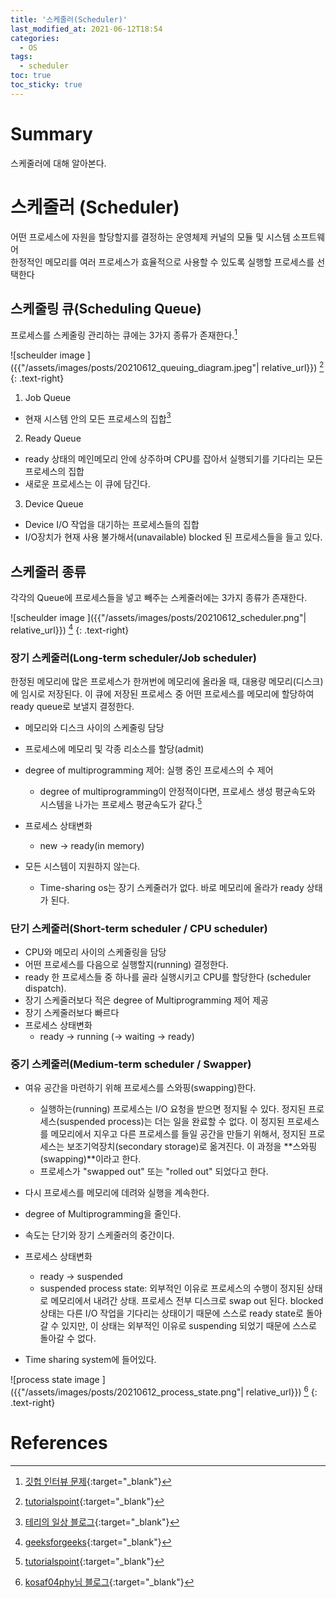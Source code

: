 ```yaml
---
title: '스케줄러(Scheduler)'
last_modified_at: 2021-06-12T18:54
categories:
  - OS
tags:
  - scheduler
toc: true
toc_sticky: true
---
```

# Summary 
스케줄러에 대해 알아본다. 

# 스케줄러 (Scheduler)
어떤 프로세스에 자원을 할당할지를 결정하는 운영체제 커널의 모듈 및 시스템 소프트웨어 \
한정적인 메모리를 여러 프로세스가 효율적으로 사용할 수 있도록 실행할 프로세스를 선택한다

## 스케줄링 큐(Scheduling Queue)
프로세스를 스케줄링 관리하는 큐에는 3가지 종류가 존재한다.[^fn1]

![scheulder image ]({{"/assets/images/posts/20210612_queuing_diagram.jpeg"| relative_url}})
[^fn2]
{: .text-right}

1. Job Queue
- 현재 시스템 안의 모든 프로세스의 집합[^fn3] 
2. Ready Queue
- ready 상태의 메인메모리 안에 상주하며 CPU를 잡아서 실행되기를 기다리는 모든 프로세스의 
집합
- 새로운 프로세스는 이 큐에 담긴다.  
3. Device Queue
- Device I/O 작업을 대기하는 프로세스들의 집합 
- I/O장치가 현재 사용 불가해서(unavailable) blocked 된 프로세스들을 들고 있다.

## 스케줄러 종류 
각각의 Queue에 프로세스들을 넣고 빼주는 스케줄러에는 3가지 종류가 존재한다. 

![scheulder image ]({{"/assets/images/posts/20210612_scheduler.png"| relative_url}})
[^fn4]
{: .text-right}

### 장기 스케줄러(Long-term scheduler/Job scheduler)
한정된 메모리에 많은 프로세스가 한꺼번에 메모리에 올라올 때, 대용량 메모리(디스크)에 임시로 저장된다. 이 큐에 저장된 프로세스 중 어떤 프로세스를 메모리에 할당하여 ready queue로 보낼지 결정한다.

- 메모리와 디스크 사이의 스케줄링 담당 
- 프로세스에 메모리 및 각종 리소스를 할당(admit)
- degree of multiprogramming 제어: 실행 중인 프로세스의 수 제어
  - degree of multiprogramming이 안정적이다면, 프로세스 생성 평균속도와 시스템을 나가는 프로세스 평균속도가 같다.[^fn2] 
- 프로세스 상태변화 
  - new -> ready(in memory)

- 모든 시스템이 지원하지 않는다. 
  - Time-sharing os는 장기 스케줄러가 없다. 바로 메모리에 올라가 ready 상태가 된다. 


### 단기 스케줄러(Short-term scheduler / CPU scheduler)
- CPU와 메모리 사이의 스케줄링을 담당
- 어떤 프로세스를 다음으로 실행할지(running) 결정한다. 
- ready 한 프로세스들 중 하나를 골라 실행시키고 CPU를 할당한다 (scheduler dispatch). 
- 장기 스케줄러보다 적은 degree of Multiprogramming 제어 제공
- 장기 스케줄러보다 빠르다 
- 프로세스 상태변화
  - ready -> running (-> waiting -> ready)

### 중기 스케줄러(Medium-term scheduler / Swapper)

- 여유 공간을 마련하기 위해 프로세스를 스와핑(swapping)한다. 
  - 실행하는(running) 프로세스는 I/O 요청을 받으면 정지될 수 있다. 정지된 프로세스(suspended process)는 더는 일을 완료할 수 없다. 이 정지된 프로세스를 메모리에서 지우고 다른 프로세스를 들일 공간을 만들기 위해서, 정지된 프로세스는 보조기억장치(secondary storage)로 옮겨진다. 이 과정을 **스와핑(swapping)**이라고 한다. 
  - 프로세스가 "swapped out" 또는 "rolled out" 되었다고 한다.  
- 다시 프로세스를 메모리에 데려와 실행을 계속한다.

- degree of Multiprogramming을 줄인다. 
- 속도는 단기와 장기 스케줄러의 중간이다. 
- 프로세스 상태변화
  - ready -> suspended
  - suspended process state: 외부적인 이유로 프로세스의 수행이 정지된 상태로 메모리에서 내려간 상태. 프로세스 전부 디스크로 swap out 된다. blocked 상태는 다른 I/O 작업을 기다리는 상태이기 때문에 스스로 ready state로 돌아갈 수 있지만, 이 상태는 외부적인 이유로 suspending 되었기 때문에 스스로 돌아갈 수 없다.
- Time sharing system에 들어있다. 

![process state image ]({{"/assets/images/posts/20210612_process_state.png"| relative_url}})
[^fn5]
{: .text-right}



# References
[^fn1]: [깃헙 인터뷰 문제](https://github.com/JaeYeopHan/Interview_Question_for_Beginner/tree/master/OS){:target="_blank"}
[^fn2]: [tutorialspoint](https://www.tutorialspoint.com/operating_system/os_process_scheduling.htm#:~:text=Long%20Term%20Scheduler,the%20memory%20for%20CPU%20scheduling.){:target="_blank"}
[^fn3]: [테리의 일상 블로그](https://dheldh77.tistory.com/entry/%EC%9A%B4%EC%98%81%EC%B2%B4%EC%A0%9C-%EC%8A%A4%EC%BC%80%EC%A4%84%EB%9F%ACScheduler){:target="_blank"}
[^fn4]: [geeksforgeeks](https://www.geeksforgeeks.org/difference-between-long-term-and-medium-term-scheduler/){:target="_blank"}
[^fn5]: [kosaf04phy님 블로그](https://kosaf04pyh.tistory.com/191){:target="_blank"}



